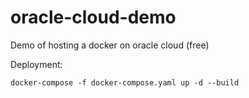 # oracle-cloud-demo

Demo of hosting a docker on oracle cloud (free)

Deployment:
```
docker-compose -f docker-compose.yaml up -d --build
```

